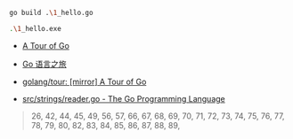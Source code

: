 

```bash
go build .\1_hello.go

.\1_hello.exe
```

- [A Tour of Go](https://tour.golang.org/welcome/1)
- [Go 语言之旅](https://tour.go-zh.org/welcome/1)

- [golang/tour: [mirror] A Tour of Go](https://github.com/golang/tour)

- [src/strings/reader.go - The Go Programming Language](https://golang.org/src/strings/reader.go)

> 26,
> 42, 44, 45, 49,
> 56, 57,
> 66, 67, 68, 69, 70, 71, 72, 73, 74, 75,
> 76, 77, 
> 78, 79, 80,
> 82,
> 83, 84, 85, 86, 87, 88, 89,
